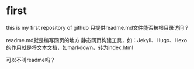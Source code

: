 # first
this is my first repository of github
只提供readme.md文件能否被根目录访问？

readme.md就是编写网页的地方
静态网页构建工具，如：Jekyll、Hugo、Hexo的作用就是将文本文档，如markdown，转为index.html

可以不叫readme吗？
